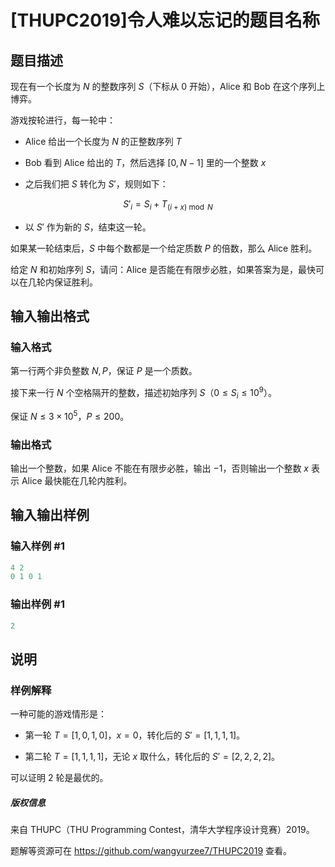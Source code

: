 # [THUPC2019]令人难以忘记的题目名称

## 题目描述

现在有一个长度为 $N$ 的整数序列 $S$（下标从 $0$ 开始），Alice 和 Bob 在这个序列上博弈。

游戏按轮进行，每一轮中：

* Alice 给出一个长度为 $N$ 的正整数序列 $T$

* Bob 看到 Alice 给出的 $T$，然后选择 $[0, N-1]$ 里的一个整数 $x$

* 之后我们把 $S$ 转化为 $S'$，规则如下：

$${S'}_{i} = S_{i} + T_{(i+x)\bmod N}$$

* 以 $S'$ 作为新的 $S$，结束这一轮。

如果某一轮结束后，$S$ 中每个数都是一个给定质数 $P$ 的倍数，那么 Alice 胜利。

给定 $N$ 和初始序列 $S$，请问：Alice 是否能在有限步必胜，如果答案为是，最快可以在几轮内保证胜利。

## 输入输出格式

### 输入格式

第一行两个非负整数 $N,P$，保证 $P$ 是一个质数。

接下来一行 $N$ 个空格隔开的整数，描述初始序列 $S$（$0\le S_i \le 10^9$）。

保证 $N\le 3\times 10^5$，$P\le 200$。

### 输出格式

输出一个整数，如果 Alice 不能在有限步必胜，输出 $-1$，否则输出一个整数 $x$ 表示 Alice 最快能在几轮内胜利。

## 输入输出样例

### 输入样例 #1

```cpp
4 2
0 1 0 1
```


### 输出样例 #1

```cpp
2
```


## 说明

### 样例解释

一种可能的游戏情形是：

* 第一轮 $T=[1, 0, 1, 0]$，$x=0$，转化后的 $S'=[1,1,1,1]$。

* 第二轮 $T=[1,1,1,1]$，无论 $x$ 取什么，转化后的 $S'=[2,2,2,2]$。

可以证明 $2$ 轮是最优的。

##### 版权信息

来自 THUPC（THU Programming Contest，清华大学程序设计竞赛）2019。

题解等资源可在 https://github.com/wangyurzee7/THUPC2019 查看。

